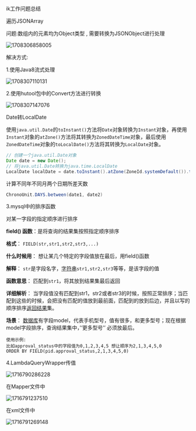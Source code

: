 ik工作问题总结

遍历JSONArray

问题:数组内的元素均为Object类型 , 需要转换为JSONObject进行处理

![1708306858005](C:\Users\11860\AppData\Roaming\Typora\typora-user-images\1708306858005.png)

解决方式:

1.使用Java8流式处理

![1708307110131](C:\Users\11860\AppData\Roaming\Typora\typora-user-images\1708307110131.png)

2.使用hutool包中的Convert方法进行转换

![1708307147076](C:\Users\11860\AppData\Roaming\Typora\typora-user-images\1708307147076.png)



Date转LocalDate

使用`java.util.Date`的`toInstant()`方法将`Date`对象转换为`Instant`对象，再使用`Instant`对象的`atZone()`方法将其转换为`ZonedDateTime`对象，最后使用`ZonedDateTime`对象的`toLocalDate()`方法将其转换为`LocalDate`对象。

```java
// 创建一个java.util.Date对象
Date date = new Date();
// 将java.util.Date转换为java.time.LocalDate
LocalDate localDate = date.toInstant().atZone(ZoneId.systemDefault()).toLocalDate();
```



计算不同年不同月两个日期所差天数

```java
ChronoUnit.DAYS.between(date1, date2)
```



3.mysql中的排序函数

对某一字段的指定顺序进行排序 

**field() 函数**：是将查询的结果集按照指定顺序排序

**格式**： `FIELD(str,str1,str2,str3,...)`

**什么时候用**： 想让某几个特定的字段值放在最后，用field()函数

**解释**： `str`是字段名字，[字符串](https://so.csdn.net/so/search?q=字符串&spm=1001.2101.3001.7020)`str1,str2,str3`等等，是该字段的值

**函数意思**： 匹配到`str1`，将其放到结果集最后返回

**详细解析**： 当字段值没有匹配到str1，str2或者str3的时候，按照正常排序；当匹配到这些的时候，会把没有匹配的值放到最前面，匹配到的放到后边，并且以写的顺序排序[返回结果](https://so.csdn.net/so/search?q=返回结果&spm=1001.2101.3001.7020)集。

**场景**： [数据库](https://so.csdn.net/so/search?q=数据库&spm=1001.2101.3001.7020)有字段model，代表手机型号，值有很多，和更多型号；现在根据model字段排序，查询结果集中，’‘更多型号’’ 必须放最后。

```
使用示例:
比如approval_status中的字段值为0,1,2,3,4,5 想让顺序为2,1,3,4,5,0
ORDER BY FIELD(pid.approval_status,2,1,3,4,5,0)
```



4.LambdaQueryWrapper传值

![1716790286228](C:\Users\11860\AppData\Roaming\Typora\typora-user-images\1716790286228.png)

在Mapper文件中

![1716791237510](C:\Users\11860\AppData\Roaming\Typora\typora-user-images\1716791237510.png)

在xml文件中

![1716791269148](C:\Users\11860\AppData\Roaming\Typora\typora-user-images\1716791269148.png)